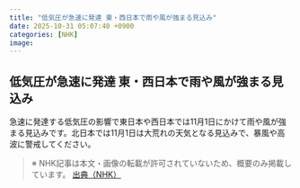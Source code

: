 ```yaml
---
title: "低気圧が急速に発達 東・西日本で雨や風が強まる見込み"
date: 2025-10-31 05:07:40 +0900
categories: [NHK]
image: 
---
```

## 低気圧が急速に発達 東・西日本で雨や風が強まる見込み

急速に発達する低気圧の影響で東日本や西日本では11月1日にかけて雨や風が強まる見込みです。北日本では11月1日は大荒れの天気となる見込みで、暴風や高波に警戒してください。

> ※ NHK記事は本文・画像の転載が許可されていないため、概要のみ掲載しています。
[出典（NHK）](http://www3.nhk.or.jp/news/html/20251031/k10014964061000.html)
